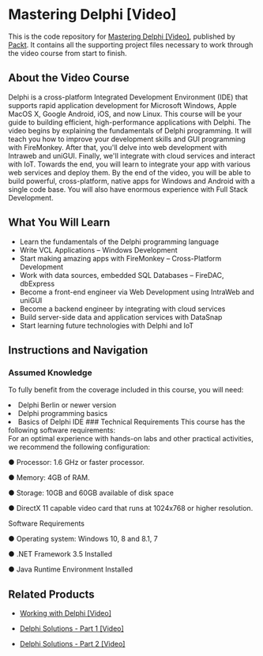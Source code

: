 # Mastering Delphi [Video]
This is the code repository for [Mastering Delphi [Video]](https://www.packtpub.com/application-development/mastering-delphi-video?utm_source=github&utm_medium=repository&utm_campaign=9781788624312), published by [Packt](https://www.packtpub.com/?utm_source=github). It contains all the supporting project files necessary to work through the video course from start to finish.
## About the Video Course
Delphi is a cross-platform Integrated Development Environment (IDE) that supports rapid application development for Microsoft Windows, Apple MacOS X, Google Android, iOS, and now Linux. This course will be your guide to building efficient, high-performance applications with Delphi.
The video begins by explaining the fundamentals of Delphi programming. It will teach you how to improve your development skills and GUI programming with FireMonkey. After that, you'll delve into web development with Intraweb and uniGUI. Finally, we'll integrate with cloud services and interact with IoT.
Towards the end, you will learn to integrate your app with various web services and deploy them. By the end of the video, you will be able to build powerful, cross-platform, native apps for Windows and Android with a single code base. You will also have enormous experience with Full Stack Development.

<H2>What You Will Learn</H2>
<DIV class=book-info-will-learn-text>
<UL>
<LI>Learn the fundamentals of the Delphi programming language 
<LI>Write VCL Applications – Windows Development 
<LI>Start making amazing apps with FireMonkey – Cross-Platform Development 
<LI>Work with data sources, embedded SQL Databases – FireDAC, dbExpress 
<LI>Become a front-end engineer via Web Development using IntraWeb and uniGUI 
<LI>Become a backend engineer by integrating with cloud services 
<LI>Build server-side data and application services with DataSnap 
<LI>Start learning future technologies with Delphi and IoT </LI></UL></DIV>

## Instructions and Navigation
### Assumed Knowledge
To fully benefit from the coverage included in this course, you will need:<br/>
<LI>Delphi Berlin or newer version
<LI>Delphi programming basics
<LI>Basics of Delphi IDE
### Technical Requirements
This course has the following software requirements:<br/>
For an optimal experience with hands-on labs and other practical activities, we recommend the following configuration:

●        Processor: 1.6 GHz or faster processor.

●        Memory: 4GB of RAM.

●        Storage: 10GB and 60GB available of disk space

●        DirectX 11 capable video card that runs at 1024x768 or higher resolution.

Software Requirements

●      Operating system: Windows 10, 8 and 8.1, 7

 

●     .NET Framework 3.5 Installed

●      Java Runtime Environment Installed

## Related Products
* [Working with Delphi [Video]](https://www.packtpub.com/application-development/working-delphi-video?utm_source=github&utm_medium=repository&utm_campaign=9781788621090)

* [Delphi Solutions - Part 1 [Video] ](https://www.packtpub.com/application-development/delphi-solutions-part-1-video?utm_source=github&utm_medium=repository&utm_campaign=9781787288652)

* [Delphi Solutions - Part 2 [Video]](https://www.packtpub.com/application-development/delphi-solutions-part-2-video?utm_source=github&utm_medium=repository&utm_campaign=9781788299206)

